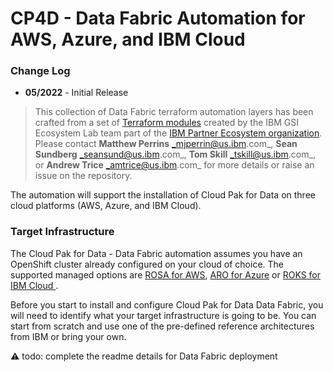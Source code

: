 # CP4D - Data Fabric Automation for AWS, Azure, and IBM Cloud

### Change Log

- **05/2022** - Initial Release

> This collection of Data Fabric terraform automation layers has been crafted from a set of  [Terraform modules](https://modules.cloudnativetoolkit.dev/) created by the IBM GSI Ecosystem Lab team part of the [IBM Partner Ecosystem organization](https://www.ibm.com/partnerworld/public?mhsrc=ibmsearch_a&mhq=partnerworld). Please contact **Matthew Perrins** _mjperrin@us.ibm.com_, **Sean Sundberg** _seansund@us.ibm.com_, **Tom Skill** _tskill@us.ibm.com_,  or **Andrew Trice** _amtrice@us.ibm.com_ for more details or raise an issue on the repository.

The automation will support the installation of Cloud Pak for Data on three cloud platforms (AWS, Azure, and IBM Cloud).

### Target Infrastructure

The Cloud Pak for Data - Data Fabric automation assumes you have an OpenShift cluster already configured on your cloud of choice. The supported managed options are [ROSA for AWS](https://aws.amazon.com/rosa/), [ARO for Azure](https://azure.microsoft.com/en-us/services/openshift/) or [ROKS for IBM Cloud ](https://www.ibm.com/cloud/openshift).

Before you start to install and configure Cloud Pak for Data Data Fabric, you will need to identify what your target infrastructure is going to be. You can start from scratch and use one of the pre-defined reference architectures from IBM or bring your own.

⚠️ todo: complete the readme details for Data Fabric deployment

[//]: # ()
[//]: # (### Reference Architectures)

[//]: # ()
[//]: # (The reference architectures are provided in three different forms, with increasing security and associated sophistication to support production configuration. These three forms are as follows:)

[//]: # ()
[//]: # (- **Quick Start** - a simple architecture to quickly get an OpenShift cluster provisioned)

[//]: # (- **Standard** - a standard production deployment environment with typical security protections, private endpoints, VPN server, key management encryption, etc)

[//]: # (- **Advanced** - a more advanced deployment that employs network isolation to securely route traffic between the different layers.)

[//]: # ()
[//]: # (For each of these reference architecture, we have provided a detailed set of automation to create the environment for the software. If you do not have an OpenShift environment provisioned, please use one of these. They are optimized for the installation of this solution.)

[//]: # ()
[//]: # (| Cloud Platform                                                                                                            | Automation and Documentation                                                                                                                                                                                  |   )

[//]: # (|---------------------------------------------------------------------------------------------------------------------------|---------------------------------------------------------------------------------------------------------------------------------------------------------------------------------------------------------------|)

[//]: # (| [IBM Cloud]&#40;https://cloud.ibm.com&#41;                                                                                        | [IBM Cloud Quick Start]&#40;https://github.com/IBM/automation-ibmcloud-infra-openshift/tree/initial-version&#41; </br> [IBM Cloud Standard]&#40;https://github.com/IBM/automation-ibmcloud-infra-openshift/tree/standard&#41; |  )

[//]: # (| [AWS]&#40;https://aws.amazon.com/&#41;                                                                                            | [AWS Quick Start]&#40;https://github.com/IBM/automation-aws-infra-openshift/tree/1-quick-start&#41; </br> [AWS Standard - Coming soon]&#40;&#41;                                                                              |)

[//]: # (| [Azure]&#40;https://portal.azure.com/#home&#41;                                                                                   | [Azure Quick Start - Coming soon]&#40;&#41;                                                                                 |                                                                                             | )

[//]: # (| Bring You Own Infrastructure                                                                                              | You will need to setup GitOps and Storage details on the following steps                                                                                                                                        /)

[//]: # ()
[//]: # (### Getting Started)

[//]: # ()
[//]: # (Within this repository you will find a set of Terraform template bundles that embody best practices for provisioning Maximo Core in multiple cloud environments. This `README.md` describes the SRE steps required to provision the Maximo Core software.)

[//]: # ()
[//]: # (This suite of automation can be used for a Proof of Technology environment, or used as a foundation for production workloads with a fully working end-to-end cloud-native environment. The software installs using **GitOps** best practices with [**Red Hat Open Shift GitOps**]&#40;https://docs.openshift.com/container-platform/4.8/cicd/gitops/understanding-openshift-gitops.html&#41;)

[//]: # ()
[//]: # (## Maximo Core Architecture)

[//]: # ()
[//]: # (The following reference architecture represents the logical view of how Maximo Core works after it is installed. After obtaining a license key you will need to register your data sources. They can range from other Kubernetes environment to VMWare and Virtual Machines.)

[//]: # ()
[//]: # (![Reference Architecture]&#40;./maximo-arch.png&#41;)

[//]: # ()
[//]: # (## Deploying Maximo Core)

[//]: # ()
[//]: # (The following instructions will help you install Maximo Core into AWS, Azure, and IBM Cloud OpenShift Kubernetes environment.)

[//]: # ()
[//]: # (### Obtaining License Key)

[//]: # ()
[//]: # (To use Maximo Core you are required to install a license key. For Proof of Concepts IBM Partners and IBMers can obtain it using the steps highlighted below.)

[//]: # ()
[//]: # (⚠️ todo: update for mas core)

[//]: # ()
[//]: # ([//]: # &#40;#### Partners&#41;)
[//]: # ()
[//]: # ([//]: # &#40;For Partners follow these steps:&#41;)
[//]: # ()
[//]: # ([//]: # &#40;&#41;)
[//]: # ([//]: # &#40;1. For PoCs/PoTs, Partners can download a license key from [Partner World Software Catalog]&#40;https://www.ibm.com/partnerworld/program/benefits/software-access-catalog&#41;&#41;)
[//]: # ()
[//]: # ([//]: # &#40;2. You can search the software catalog for  **M05C4EN	IBM Turbonomic Application Resource Management On-Prem 8.4.6 for install on Kubernetes English**,&#41;)
[//]: # ()
[//]: # ([//]: # &#40;3. Download the package which contains license file for Turbonomic, with a name similar to `CP4MCM_IBM_ARM_OEM_Premier_License_July_2022.lic`&#41;)
[//]: # ()
[//]: # ([//]: # &#40;5. This file is covered by **Turbonomic ARM P/N are currently available under IBM PPA terms and conditions**&#41;)
[//]: # ()
[//]: # ([//]: # &#40;&#41;)
[//]: # ([//]: # &#40;#### IBMers&#41;)
[//]: # ()
[//]: # ([//]: # &#40;&#41;)
[//]: # ([//]: # &#40;For IBMers you can download a license key using these steps:&#41;)
[//]: # ()
[//]: # ([//]: # &#40;&#41;)
[//]: # ([//]: # &#40;1. Go to [XL Leverage]&#40;https://w3-03.ibm.com/software/xl/download/ticket.wss&#41;&#41;)
[//]: # ()
[//]: # ([//]: # &#40;2. Search with keyword: turbonomic&#41;)
[//]: # ()
[//]: # ([//]: # &#40;3. Select the package **M05C4EN	IBM Turbonomic Application Resource Management On-Prem 8.4.6 for install on Kubernetes English** and download&#41;)
[//]: # ()
[//]: # ([//]: # &#40;4. Extract this download package to get the turbonomic license key&#41;)
[//]: # ()
[//]: # ([//]: # &#40;   This package contains license file for turbonomic, with a name similar to “CP4MCM_IBM_ARM_OEM_Premier_License_July_2022.lic&#41;)
[//]: # ()
[//]: # (### Maximo Core for Multi Cloud)

[//]: # ()
[//]: # (The Maximo Core automation is broken into what we call layers of automation or bundles. The bundles enable SRE activities to be optimized. The automation is generic between clouds other than setting Storage for IBM Cloud. That was broken into a separate automation layer.)

[//]: # ()
[//]: # (| BOM ID | Name                                                         | Description                                                                                                                                                                                                                                   | Run Time |)

[//]: # (|--------|--------------------------------------------------------------|-----------------------------------------------------------------------------------------------------------------------------------------------------------------------------------------------------------------------------------------------|----------|)

[//]: # (| 200    | [200 - OpenShift Gitops]&#40;./200-openshift-gitops&#41;             | Set up OpenShift GitOps in ROSA, ARO or ROKS, this is required to install the software using gitops only use this if you are bringing your own OpenShift Cluster which has not been provisioned from the reference architectures listed above | 10 Mins  |)

[//]: # (| 202    | [210-ibm-portworx-storage]&#40;./210-ibm-portworx-storage&#41;          | If you are installing into your own ROKS clusters on IBM Cloud you will need to use this automation bundle to configure IBM Cloud Storage class before installing Maximo Core                                                                  | 10 Mins |)

[//]: # (| 250 | [400 - Maximo Core - Multi Cloud]&#40;./400-mas-core-multicloud&#41; | Provision Maximo Core into Multi Cloud environment AWS, Azure and IBM Cloud supported                                                                                                                                                         | 10 Mins  |)

[//]: # ()
[//]: # ()
[//]: # (> At this time the most reliable way of running this automation is with Terraform in your local machine either through a bootstrapped container image or with native tools installed. We provide a Container image that has all the common SRE tools installed. [CLI Tools Image,]&#40;https://quay.io/repository/ibmgaragecloud/cli-tools?tab=tags&#41; [Source Code for CLI Tools]&#40;https://github.com/cloud-native-toolkit/image-cli-tools&#41;)

[//]: # ()
[//]: # (## Installation Steps)

[//]: # ()
[//]: # (Before you start the installation please install the pre-req tools on your machine.)

[//]: # ()
[//]: # (> We have tested this on a modern Mac laptop. We are testing on M1 machines. You will need to setup the tools natively in your M1 Mac OS and not run the `launch.sh` script.)

[//]: # ()
[//]: # (### Pre-Req Setup)

[//]: # ()
[//]: # (Please install the following Pre-Req tools to help you get started with the SRE tasks for installing Maximo Core into an existing OpenShift Cluster on AWS, Azure, or IBM Cloud.)

[//]: # ()
[//]: # (Pre-requisites:)

[//]: # (- Check you have a valid GitHub ID that can be used to create a repository in your own organization [GitHub]&#40; https://github.com/&#41; or GitHub Enterprise account.)

[//]: # (- Install a code editor, we recommend [Visual Studio Code]&#40;https://code.visualstudio.com/&#41;)

[//]: # (- Install [Brew]&#40;https://brew.sh/&#41;)

[//]: # (- Install a **Colima** a replacement for Docker Desktop , [Colima]&#40;https://github.com/abiosoft/colima&#41;)

[//]: # (   ```)

[//]: # (   brew install colima)

[//]: # (   ```)

[//]: # ()
[//]: # (Ensure the following before continuing)

[//]: # (- Github account exists)

[//]: # (- A Github [token]&#40;https://docs.github.com/en/enterprise-server@3.3/authentication/keeping-your-account-and-data-secure/creating-a-personal-access-token&#41; is available with permissions set to create and remove repositories)

[//]: # (- You are able to login to the OpenShift cluster and obtain an OpenShift login token)

[//]: # (- Cloud Pak entitlement key, this can be obtained from visiting the [IBM Container Library]&#40;https://myibm.ibm.com/products-services/containerlibrary&#41;)

[//]: # ()
[//]: # (### Installing Maximo Core)

[//]: # ()
[//]: # (The installation process will use a standard GitOps repository that has been built using the Modules to support Maximo Core installation. The automation is consistent across three cloud environments AWS, Azure, and IBM Cloud.)

[//]: # ()
[//]: # (Steps:)

[//]: # ()
[//]: # (1. First step is to clone the automation code to your local machine. Run this git command in your favorite command line shell.)

[//]: # ()
[//]: # (     ```)

[//]: # (     git clone git@github.com:IBM/automation-maximo-app-suite.git)

[//]: # (     ```)

[//]: # (2. Navigate into the `automation-maximo-app-suite` folder using your command line.)

[//]: # (   a.	The README.md has a comprehensive instructions on how to install this into other cloud environments than TechZone. This document focuses on getting it running in a TechZone requested environment.)

[//]: # (3. Next you will need to set-up your credentials.properties file. This will enable a secure access to your cluster.)

[//]: # ()
[//]: # (    ```)

[//]: # (    cp credentials.template credentials.properties)

[//]: # (    code credential.properties)

[//]: # (    ```)

[//]: # ()
[//]: # (    ```)

[//]: # (    # Add the values for the Credentials to access the IBM Cloud)

[//]: # (    # Instructions to access this information can be found in the README.MD)

[//]: # (    # This is a template file and the ./launch.sh script looks for a file based on this template named credentials.properties)

[//]: # (    TF_VAR_gitops_repo_username=)

[//]: # (    TF_VAR_gitops_repo_token=)

[//]: # (    TF_VAR_cluster_login_token=)

[//]: # (    TF_VAR_server_url=)

[//]: # (    ```)

[//]: # ()
[//]: # (4. You will need to populate these values. Add your Git Hub username and your Personal Access Token to `repo_username` and `repo_token`)

[//]: # (5. From you OpenShift console click on top right menu and select Copy login command and click on Display Token)

[//]: # (6. Copy the API Token value into the `login_token` value)

[//]: # (7. Copy the Server URL into the `server_url` value, only the part starting with https)

[//]: # (8. You need to make sure you are not running Docker Desktop as this is not allowed under their new terms and conditions for corporate use. You need to install **Colima** as an alternative)

[//]: # ()
[//]: # (    ```)

[//]: # (    brew install colima)

[//]: # (    colima start)

[//]: # (    ```)

[//]: # ()
[//]: # (9. We are now ready to start installing Maximo Core, run the `launch.sh` command, make sure you are in the root of the automation-maximo-app-suite repository)

[//]: # ()
[//]: # (   ```)

[//]: # (   ./launch.sh)

[//]: # (   Cleaning up old container: cli-tools-WljCg)

[//]: # (   Initializing container cli-tools-WljCg from quay.io/cloudnativetoolkit/terraform:v1.1)

[//]: # (   Attaching to running container...)

[//]: # (   /terraform $)

[//]: # (   ```)

[//]: # ()
[//]: # (10. **launch.sh** will download a container image that contains all the command line tools to enable easy installation of the software. Once it has downloaded, it will mount the local file system and exec into the container for you to start running commands from within this custom container.)

[//]: # ()
[//]: # (> we expect partners and clients will use their own specific **Continuous Integration** tools to support this the IBM team has focused on getting it installed in the least complicated way possible)

[//]: # ()
[//]: # (11. Next step is to create a workspace to run the Terraform automation.)

[//]: # (12. Run the command setup-workspace.sh)

[//]: # ()
[//]: # (```)

[//]: # (./setup-workspace.sh)

[//]: # (``` )

[//]: # ()
[//]: # (13. The default `terraform.tfvars` file is symbolically linked to the new `workspaces/current` folder so this enables you to edit the file in your native operating system using your editor of choice.)

[//]: # (14. Edit the default `terraform.tfvars` file this will enable you to setup the GitOps parameters.)

[//]: # ()
[//]: # (The following are variables that you will be prompted for and some suggested values.)

[//]: # ()
[//]: # (| Variable      | Description  | Suggested Value | )

[//]: # (| -----------   | ------------ | ---------------)

[//]: # (| gitops-repo_host | The host for the git repository.  | github.com    |)

[//]: # (| gitops-repo_type | The type of the hosted git repository &#40;github or gitlab&#41;. | github |)

[//]: # (| gitops-repo_org | The org/group where the git repository exists | github userid or org |)

[//]: # (| gitops-repo_repo | The short name of the repository to create | gitops-mas-ibmcloud |)

[//]: # (| gitops-repo_username | The username of the user with access to the repository | github userid |)

[//]: # (| gitops-repo_token | The git personal access token | BFe4k0MFK9s5RGIt... |)

[//]: # (| bas_dbpassword | Password for BAS database | password |)

[//]: # (| bas_grafanapassword | Password for BAS grafana database | password |)

[//]: # (| entitlement_key | CloudPak Entitlement Key | eyJhbGciOiJIUzI1NiJ9.eyJpc3... |)

[//]: # (| cluster_ingress | Ingress of the Cluster | masdemo.us-east-container.appdomain.cloud |)

[//]: # (| gitops-cp-maximo_instanceid | Instance name for MAS - for example: masdemo or mas8 | mas8 |)

[//]: # (| sls-namespace_name | Namespace for IBM SLS | ibm-sls |)

[//]: # (| mongo-namespace_name | Namespace for Mongo | mongo |)

[//]: # (| bas-namespace_name | Namespace for BAS | masbas |)

[//]: # (| server_url | Url fo the OpenShift cluster | https://c100-e.us-east.containers.cloud.ibm.com:32346 |)

[//]: # (| cluster_login_token | OpenShift cluster login token | sha256~nlXiXCYO_kEydz36B88y0reQ... |)

[//]: # ()
[//]: # (15. Change the `storage_class_name` value to `managed_premium` for **Azure** and other values for AWS. If we are on IBM Cloud you will need to run the `202` automation to configure Storage for the IBM Cloud environment.)

[//]: # (16. You will see that the `repo_type` and `repo_host` are set to GitHub you can change these to other Git Providers, like GitHub Enterprise or GitLab.)

[//]: # (17. For the `repo_org` value set it to your default org name, or specific a custom org value. This is the organization where the GitOps Repository will be created in. Click on top right menu and select Your Profile to take you to your default organization.)

[//]: # (18. Set the `repo_repo` value to a unique name that you will recognize as the place where the GitOps configuration is going to be placed before Maximo Core is installed into the cluster.)

[//]: # (19. You can change the Banner text to something useful for your client project or demo.)

[//]: # (20. Save the `terraform.tfvars` file)

[//]: # (21. Navigate into the `/workspaces/current` folder)

[//]: # (22. Navigate into the `200` folder and run the following commands)

[//]: # ()
[//]: # (      ```)

[//]: # (      cd 200-openshift-gitops)

[//]: # (      terraform init)

[//]: # (      terraform apply --auto-approve)

[//]: # (      ………)

[//]: # (      Apply complete! Resources: 78 added, 0 changed, 0 destroyed.)

[//]: # ()
[//]: # (      ```)

[//]: # ()
[//]: # (23. This will kick off the automation for setting up the GitOps Operator into your cluster.)

[//]: # ()
[//]: # (24. You can check the progress by looking at two places, first look in your github repository. You will see the git repository has been created based on the name you have provided. The Maximo Core install will populate this with information to let OpenShift GitOps install the software. The second place is to look at the OpenShift console, Click Workloads->Pods and you will see the GitOps operator being installed.)

[//]: # ()
[//]: # (25. If you are using IBM Cloud, navigate into the 202 folder and run the following commands, this will configure the storage correctly for IBM Cloud. If you are installing on AWS or Azure you can skip this step and move to the 250 installation of Maximo Core.)

[//]: # ()
[//]: # (⚠️ todo: update for mas core)

[//]: # ( ```)

[//]: # ( cd 202-turbonomic-ibmcloud-storage-class)

[//]: # ( terraform init)

[//]: # ( terraform apply --auto-approve)

[//]: # ( ```)

[//]: # ()
[//]: # (26.	Now that the GitOps is installed in the cluster, and we have bound the git repository to OpenShift GitOps operator. We are now ready to populate this with some Software configuration that cause OpenShift GitOps to install the software into the cluster. Navigate into the `250` folder and run the following commands, this will install Turbonomic into the cluster.)

[//]: # ()
[//]: # (⚠️ todo: update for mas core)

[//]: # ( ```)

[//]: # ( cd 250-turbonomic-multicloud)

[//]: # ( terraform init)

[//]: # ( terraform apply --auto-approve)

[//]: # ( ………)

[//]: # ( Apply complete! Resources: 38 added, 0 changed, 0 destroyed.)

[//]: # ( ```)

[//]: # ()
[//]: # (27. Once the installation has finished you will see a message from Terraform defining the state of the environment.)

[//]: # (28. You will see the first change as a purple banner describing what was installed)

[//]: # ()
[//]: # ([//]: # &#40;29. The next step is to validate if everything has installed correctly. Open your git repository where your git ops configuration was defined.&#41;)
[//]: # ()
[//]: # ([//]: # &#40;&#41;)
[//]: # ([//]: # &#40;30. Check if the payload folder has been created with the correct definitions for GitOps. Navigate to the `payload/2-services/namespace/turbonomic` folder and look at the content of the installation YAML files. You should see the Operator CR definitions&#41;)
[//]: # ()
[//]: # ([//]: # &#40;&#41;)
[//]: # ([//]: # &#40;⚠️ todo: update for mas core&#41;)
[//]: # ()
[//]: # ([//]: # &#40;&#41;)
[//]: # ([//]: # &#40;31. Final Step is to Open up Argo CD &#40;OpenShift GitOps&#41; check it is correctly configured, click on the Application menu 3x3 Icon on the header and select **Cluster Argo CD** menu item.&#41;)
[//]: # ()
[//]: # ([//]: # &#40;&#41;)
[//]: # ([//]: # &#40;32. Complete the authorization with OpenShift, and, then narrow the filters by selecting the **turbonomic namespace**.&#41;)
[//]: # ()
[//]: # ([//]: # &#40;&#41;)
[//]: # ([//]: # &#40;⚠️ todo: update for mas core&#41;)
[//]: # ()
[//]: # ([//]: # &#40;&#41;)
[//]: # ([//]: # &#40;33. This will show you the GitOps dashboard of the software you have installed using GitOps techniques&#41;)
[//]: # ()
[//]: # ([//]: # &#40;34. Click on **turbonomic-turboinst** tile&#41;)
[//]: # ()
[//]: # ([//]: # &#40;35.&#41;)
[//]: # ()
[//]: # ([//]: # &#40;⚠️ todo: update for mas core&#41;)
[//]: # ()
[//]: # ([//]: # &#40;&#41;)
[//]: # ([//]: # &#40;36. You will see all the microservices that Turbonomic uses to install with their enablement state&#41;)
[//]: # ()
[//]: # ()
[//]: # ()
[//]: # (At this point the install will automatically progress.  When complete you will see a message that the Apply is complete with approximately 64 resources added, 0 changed, 0 destroyed.  This will take approximately 5-10 minutes.)

[//]: # ()
[//]: # (The Maximo Application Suite will continue for approximately another 20 minutes while it sets up MAS and all the components for MAS-Core.  From this point you can skip to the MAS suite setup steps in the [README]&#40;./README.md#setup&#41; below.)

[//]: # ()
[//]: # ()
[//]: # (### Setup Maximo Core after installation)

[//]: # ()
[//]: # (The initial setup for MAS is done through the web console and can be found in the location:)

[//]: # ()
[//]: # (`https://admin.${YourDomainURL}/initialsetup`)

[//]: # ()
[//]: # (NOTE: Depending on the browser you may have to import the self-signed certificate into your keystore &#40;if on a mac&#41;)

[//]: # ()
[//]: # (Login as super user with credential found in the secret named: `{masInstanceID}-credentials-superuser` in the OpenShift project named: `mas-{masInstanceID}-core`)

[//]: # ()
[//]: # ()
[//]: # (## Summary)

[//]: # ()
[//]: # (This concludes the instructions for installing *Maximo Core* on AWS, Azure, and IBM Cloud)

[//]: # ()
[//]: # (## Troubleshooting)

[//]: # ()
[//]: # (Currently there are no troubleshooting topics.)

[//]: # ()
[//]: # (## How to Generate this repository from teh source Bill of Materials.)

[//]: # ()
[//]: # (This set of automation packages was generated using the open-source [`isacable`]&#40;https://github.com/cloud-native-toolkit/iascable&#41; tool. This tool enables a [Bill of Material yaml]&#40;https://github.com/cloud-native-toolkit/automation-solutions/tree/main/boms/software/maximo&#41; file to describe your software requirements. If you want up stream releases or versions you can use `iascable` to generate a new terraform module.)

[//]: # ()
[//]: # (> The `iascable` tool is targeted for use by advanced SRE developers. It requires deep knowledge of how the modules plug together into a customized architecture. This repository is a fully tested output from that tool. This makes it ready to consume for projects.)
